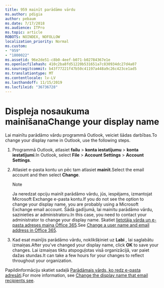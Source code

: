 ```yaml
---
title: 959 mainīt parādāmo vārdu
ms.author: pdigia
author: pebaum
ms.date: 7/17/2018
ms.audience: ITPro
ms.topic: article
ROBOTS: NOINDEX, NOFOLLOW
localization_priority: Normal
ms.custom:
- "959"
- "1800022"
ms.assetid: 96e2de51-c8b0-4eef-b071-b02784367e1e
ms.openlocfilehash: 410c2ba8fd51220b531651a7c830934dc27d4a07
ms.sourcegitcommit: b43f77221f47b50c41197a448a9c26c423ce1ad5
ms.translationtype: MT
ms.contentlocale: lv-LV
ms.lasthandoff: 11/15/2019
ms.locfileid: "36736728"
---
```

# <a name="change-your-display-name"></a><span data-ttu-id="6b915-102">Displeja nosaukuma mainīšana</span><span class="sxs-lookup"><span data-stu-id="6b915-102">Change your display name</span></span>
  
<span data-ttu-id="6b915-103">Lai mainītu parādāmo vārdu programmā Outlook, veiciet šādas darbības.</span><span class="sxs-lookup"><span data-stu-id="6b915-103">To change your display name in Outlook, use the following steps.</span></span>
  
1. <span data-ttu-id="6b915-104">Programmā Outlook, atlasiet **failu** \> **konta iestatījumu** \> **konta iestatījumi**.</span><span class="sxs-lookup"><span data-stu-id="6b915-104">In Outlook, select **File** \> **Account Settings** \> **Account Settings**.</span></span>

2. <span data-ttu-id="6b915-105">Atlasiet e-pasta kontu un pēc tam atlasiet **mainīt**.</span><span class="sxs-lookup"><span data-stu-id="6b915-105">Select the email account and then select **Change**.</span></span>

    > [!NOTE]
    > <span data-ttu-id="6b915-106">Ja neredzat opciju mainīt parādāmo vārdu, jūs, iespējams, izmantojat Microsoft Exchange e-pasta kontu.</span><span class="sxs-lookup"><span data-stu-id="6b915-106">If you do not see the option to change your display name, you are probably using a Microsoft Exchange email account.</span></span> <span data-ttu-id="6b915-107">Šādā gadījumā, lai mainītu parādāmo vārdu, sazinieties ar administratoru.</span><span class="sxs-lookup"><span data-stu-id="6b915-107">In this case, you need to contact your administrator to change your display name.</span></span> <span data-ttu-id="6b915-108">Skatiet [lietotāja vārda un e-pasta adreses maiņa Office 365](https://docs.microsoft.com/office365/admin/add-users/change-a-user-name-and-email-address).</span><span class="sxs-lookup"><span data-stu-id="6b915-108">See [Change a user name and email address in Office 365](https://docs.microsoft.com/office365/admin/add-users/change-a-user-name-and-email-address).</span></span>
  
3. <span data-ttu-id="6b915-109">Kad esat mainījis parādāmo vārdu, noklikšķiniet uz **Labi** , lai saglabātu izmaiņas.</span><span class="sxs-lookup"><span data-stu-id="6b915-109">After you've changed your display name, click **OK** to save your changes.</span></span> <span data-ttu-id="6b915-110">Lai izmaiņas tiktu atspoguļotas visā organizācijā, var paiet dažas stundas.</span><span class="sxs-lookup"><span data-stu-id="6b915-110">It can take a few hours for your changes to reflect throughout your organization.</span></span>

<span data-ttu-id="6b915-111">Papildinformāciju skatiet sadaļā [Parādāmais vārds, ko redz e-pasta adresāti](https://support.office.com/article/2b53331a-ba2a-4803-88dc-ac9fe376c8a9.aspx).</span><span class="sxs-lookup"><span data-stu-id="6b915-111">For more information, see [Change the display name that email recipients see](https://support.office.com/article/2b53331a-ba2a-4803-88dc-ac9fe376c8a9.aspx).</span></span>
  